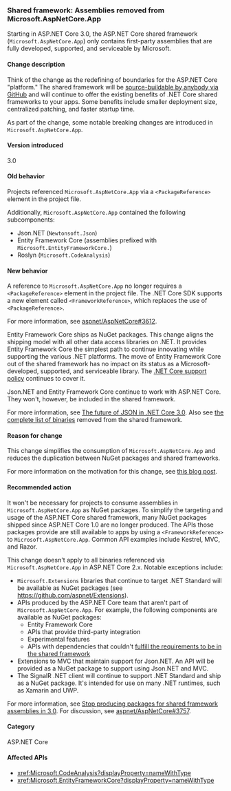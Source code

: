 ### Shared framework: Assemblies removed from Microsoft.AspNetCore.App

Starting in ASP.NET Core 3.0, the ASP.NET Core shared framework (`Microsoft.AspNetCore.App`) only contains first-party assemblies that are fully developed, supported, and serviceable by Microsoft.

#### Change description

Think of the change as the redefining of boundaries for the ASP.NET Core "platform." The shared framework will be [source-buildable by anybody via GitHub](https://github.com/dotnet/source-build) and will continue to offer the existing benefits of .NET Core shared frameworks to your apps. Some benefits include smaller deployment size, centralized patching, and faster startup time.

As part of the change, some notable breaking changes are introduced in `Microsoft.AspNetCore.App`.

#### Version introduced

3.0

#### Old behavior

Projects referenced `Microsoft.AspNetCore.App` via a `<PackageReference>` element in the project file.

Additionally, `Microsoft.AspNetCore.App` contained the following subcomponents:

- Json.NET (`Newtonsoft.Json`)
- Entity Framework Core (assemblies prefixed with `Microsoft.EntityFrameworkCore.`)
- Roslyn (`Microsoft.CodeAnalysis`)

#### New behavior

A reference to `Microsoft.AspNetCore.App` no longer requires a `<PackageReference>` element in the project file. The .NET Core SDK supports a new element called
`<FrameworkReference>`, which replaces the use of `<PackageReference>`.

For more information, see [aspnet/AspNetCore#3612](https://github.com/aspnet/AspNetCore/issues/3612).

Entity Framework Core ships as NuGet packages. This change aligns the shipping model with all other data access libraries on .NET. It provides Entity Framework Core the simplest path to continue innovating while supporting the various .NET platforms. The move of Entity Framework Core out of the shared framework has no impact on its status as a Microsoft-developed, supported, and serviceable library. The [.NET Core support policy](https://www.microsoft.com/net/platform/support-policy) continues to cover it.

Json.NET and Entity Framework Core continue to work with ASP.NET Core. They won't, however, be included in the shared framework.

For more information, see [The future of JSON in .NET Core 3.0](https://github.com/dotnet/announcements/issues/90). Also see [the complete list of binaries](https://github.com/aspnet/AspNetCore/issues/3755) removed from the shared framework.

#### Reason for change

This change simplifies the consumption of `Microsoft.AspNetCore.App` and reduces the duplication between NuGet packages and shared frameworks.

For more information on the motivation for this change, see [this blog post](https://blogs.msdn.microsoft.com/webdev/2018/10/29/a-first-look-at-changes-coming-in-asp-net-core-3-0).

#### Recommended action

It won't be necessary for projects to consume assemblies in `Microsoft.AspNetCore.App` as NuGet packages. To simplify the targeting and usage of the ASP.NET Core shared framework, many NuGet packages shipped since ASP.NET Core 1.0 are no longer produced. The APIs those packages provide are still available to apps by using a `<FrameworkReference>` to `Microsoft.AspNetCore.App`. Common API examples include Kestrel, MVC, and Razor.

This change doesn't apply to all binaries referenced via `Microsoft.AspNetCore.App` in ASP.NET Core 2.x. Notable exceptions include:

- `Microsoft.Extensions` libraries that continue to target .NET Standard will be available as NuGet packages (see https://github.com/aspnet/Extensions).
- APIs produced by the ASP.NET Core team that aren't part of `Microsoft.AspNetCore.App`. For example, the following components are available as NuGet packages:
  - Entity Framework Core
  - APIs that provide third-party integration
  - Experimental features
  - APIs with dependencies that couldn't [fulfill the requirements to be in the shared framework](https://github.com/aspnet/AspNetCore/blob/4e44e5bcbedd961cc0d4f6b846699c7c494f5597/docs/SharedFramework.md)
- Extensions to MVC that maintain support for Json.NET. An API will be provided as a NuGet package to support using Json.NET and MVC.
- The SignalR .NET client will continue to support .NET Standard and ship as a NuGet package. It's intended for use on many .NET runtimes, such as Xamarin and UWP.

For more information, see [Stop producing packages for shared framework assemblies in 3.0](https://github.com/aspnet/AspNetCore/issues/3756). For discussion, see [aspnet/AspNetCore#3757](https://github.com/aspnet/AspNetCore/issues/3757).

#### Category

ASP.NET Core

#### Affected APIs

- <xref:Microsoft.CodeAnalysis?displayProperty=nameWithType>
- <xref:Microsoft.EntityFrameworkCore?displayProperty=nameWithType>

<!--

#### Affected APIs

- `N:Microsoft.CodeAnalysis`
- `N:Microsoft.EntityFrameworkCore`

-->
